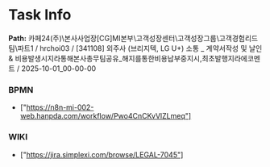 # Task Info

**Path:** 카페24(주)\본사사업장\[CG]MI본부\고객성장센터\고객성장그룹\고객경험리드팀\파트1 / hrchoi03 / [341108] 외주사 (브리지텍, LG U+) 소통 _ 계약서작성 및 날인 & 비용발생시지라통해본사총무팀공유_해지를통한비용납부중지시,최초발행지라에코멘트 / 2025-10-01_00-00-00

### BPMN
- ["https://n8n-mi-002-web.hanpda.com/workflow/Pwo4CnCKvVlZLmeq"]

### WIKI
- ["https://jira.simplexi.com/browse/LEGAL-7045"]

